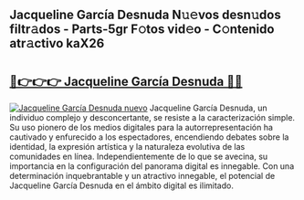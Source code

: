 ## Jacqueline García Desnuda N𝚞𝚎vos desn𝚞dos filtr𝚊dos - Parts-5gr F𝚘tos vid𝚎o - C𝚘ntenido atr𝚊ctivo kaX26

# <h2><a href="http://mb7a4z.tromn.icu/?c=Jacqueline+Garc%c3%ada+Desnuda">🔗👉👉👉 Jacqueline García Desnuda 🔗🔗</a></h2>

[![Jacqueline García Desnuda nuevo](https://i.imgur.com/pEAQMta.gif)](http://mb7a4z.tromn.icu/?c=Jacqueline+Garc%c3%ada+Desnuda)
Jacqueline García Desnuda, un individuo complejo y desconcertante, se resiste a la caracterización simple. Su uso pionero de los medios digitales para la autorrepresentación ha cautivado y enfurecido a los espectadores, encendiendo debates sobre la identidad, la expresión artística y la naturaleza evolutiva de las comunidades en línea. Independientemente de lo que se avecina, su importancia en la configuración del panorama digital es innegable. Con una determinación inquebrantable y un atractivo innegable, el potencial de Jacqueline García Desnuda en el ámbito digital es ilimitado.
